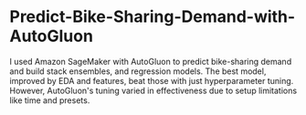 # Predict-Bike-Sharing-Demand-with-AutoGluon
I used Amazon SageMaker with AutoGluon to predict bike-sharing demand and build stack ensembles, and regression models. The best model, improved by EDA and features, beat those with just hyperparameter tuning. However, AutoGluon's tuning varied in effectiveness due to setup limitations like time and presets.
